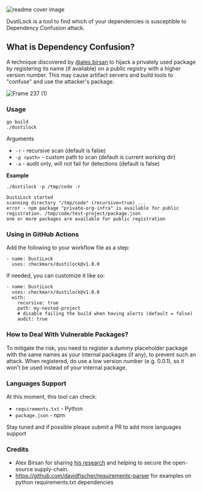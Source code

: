 ![readme cover image](https://user-images.githubusercontent.com/1287098/142776854-83abf265-a1ba-485f-a8b6-995da7f7ef8b.png)


DustiLock is a tool to find which of your dependencies is susceptible to Dependency Confusion attack.

## What is Dependency Confusion?

A technique discovered by [@alex.birsan](https://medium.com/@alex.birsan/dependency-confusion-4a5d60fec610) to hijack a privately used package by registering its name (if available) on a public registry with a higher version number. This may cause artifact servers and build tools to "confuse" and use the attacker's package.


![Frame 237 (1)](https://user-images.githubusercontent.com/1287098/142776859-7c6c3ef6-6a15-4e34-99f6-b4bac029a036.png)


### Usage

```
go build
./dustilock
```

Arguments

- `-r` - recursive scan (default is false)
- `-p <path>` - custom path to scan (default is current working dir)
- `-a` - audit only, will not fail for detections (default is false)

**Example**

```
./dustilock -p /tmp/code -r

DustiLock started
scanning directory "/tmp/code" (recursive=true) ...
error - npm package "private-org-infra" is available for public registration. /tmp/code/test-project/package.json
one or more packages are available for public registration
```

### Using in GitHub Actions

Add the following to your workflow file as a step:
```
- name: DustiLock
  uses: checkmarx/dustilock@v1.0.0
```

If needed, you can customize it like so:
```
- name: DustiLock
  uses: checkmarx/dustilock@v1.0.0
  with:
    recursive: true
    path: my-nested-project
    # disable failing the build when having alerts (default = false)
    audit: true
```

### How to Deal With Vulnerable Packages?
To mitigate the risk, you need to register a dummy placeholder package with the same names as your internal packages (if any), to prevent such an attack. When registered, do use a low version number (e.g. 0.0.1), so it won't be used instead of your internal package. 


### Languages Support
At this moment, this tool can check:

- `requirements.txt` - Python
- `package.json` - npm 

Stay tuned and if possible please submit a PR to add more languages support

### Credits

- Alex Birsan for sharing [his research](https://medium.com/@alex.birsan/dependency-confusion-4a5d60fec610) and helping to secure the open-source supply-chain.
- https://github.com/davidfischer/requirements-parser for examples on python requirements.txt dependencies
